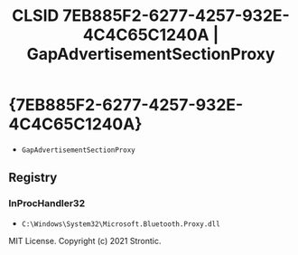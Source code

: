 ﻿---
title: "CLSID 7EB885F2-6277-4257-932E-4C4C65C1240A | GapAdvertisementSectionProxy"
excerpt: What is COM-Object CLSID 7EB885F2-6277-4257-932E-4C4C65C1240A?
---

# {7EB885F2-6277-4257-932E-4C4C65C1240A}

* `GapAdvertisementSectionProxy`

## Registry


### InProcHandler32

* `C:\Windows\System32\Microsoft.Bluetooth.Proxy.dll`

MIT License. Copyright (c) 2021 Strontic.


